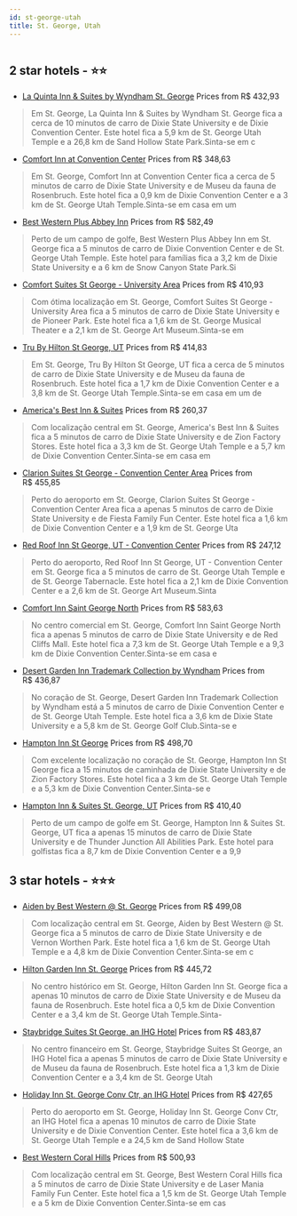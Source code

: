 ```yaml
---
id: st-george-utah
title: St. George, Utah
---
```


<center><img src="https://i.travelapi.com/hotels/2000000/1860000/1855500/1855492/2c5f02df_z.jpg" alt="" /></center>


##  2 star hotels - ⭐️⭐️

-    [La Quinta Inn & Suites by Wyndham St. George](https://www.hurb.com/br/aud/https://www.hurb.com/br/hotels/st-george/la-quinta-inn-suites-by-wyndham-st-george-HT-7JJE?cmp=18055) Prices from R$ 432,93
   > Em St. George, La Quinta Inn & Suites by Wyndham St. George fica a cerca de 10 minutos de carro de Dixie State University e de Dixie Convention Center.  Este hotel fica a 5,9 km de St. George Utah Temple e a 26,8 km de Sand Hollow State Park.Sinta-se em c
-    [Comfort Inn at Convention Center](https://www.hurb.com/br/aud/https://www.hurb.com/br/hotels/st-george/comfort-inn-at-convention-center-HT-2ZOX?cmp=18055) Prices from R$ 348,63
   > Em St. George, Comfort Inn at Convention Center fica a cerca de 5 minutos de carro de Dixie State University e de Museu da fauna de Rosenbruch.  Este hotel fica a 0,9 km de Dixie Convention Center e a 3 km de St. George Utah Temple.Sinta-se em casa em um 
-    [Best Western Plus Abbey Inn](https://www.hurb.com/br/aud/https://www.hurb.com/br/hotels/st-george/best-western-plus-abbey-inn-HT-AABW?cmp=18055) Prices from R$ 582,49
   > Perto de um campo de golfe, Best Western Plus Abbey Inn em St. George fica a 5 minutos de carro de Dixie Convention Center e de St. George Utah Temple.  Este hotel para famílias fica a 3,2 km de Dixie State University e a 6 km de Snow Canyon State Park.Si
-    [Comfort Suites St George - University Area](https://www.hurb.com/br/aud/https://www.hurb.com/br/hotels/st-george/comfort-suites-st-george-university-area-HT-DC7M?cmp=18055) Prices from R$ 410,93
   > Com ótima localização em St. George, Comfort Suites St George - University Area fica a 5  minutos de carro de Dixie State University e de Pioneer Park.  Este hotel fica a 1,6 km de St. George Musical Theater e a 2,1 km de St. George Art Museum.Sinta-se em
-    [Tru By Hilton St George, UT](https://www.hurb.com/br/aud/https://www.hurb.com/br/hotels/st-george/tru-by-hilton-st-george-ut-HT-Q6I8?cmp=18055) Prices from R$ 414,83
   > Em St. George, Tru By Hilton St George, UT fica a cerca de 5 minutos de carro de Dixie State University e de Museu da fauna de Rosenbruch.  Este hotel fica a 1,7 km de Dixie Convention Center e a 3,8 km de St. George Utah Temple.Sinta-se em casa em um de 
-    [America's Best Inn & Suites](https://www.hurb.com/br/aud/https://www.hurb.com/br/hotels/st-george/america-s-best-inn-suites-HT-DE0Q?cmp=18055) Prices from R$ 260,37
   > Com localização central em St. George, America's Best Inn & Suites fica a 5 minutos de carro de Dixie State University e de Zion Factory Stores.  Este hotel fica a 3,3 km de St. George Utah Temple e a 5,7 km de Dixie Convention Center.Sinta-se em casa em 
-    [Clarion Suites St George - Convention Center Area](https://www.hurb.com/br/aud/https://www.hurb.com/br/hotels/st-george/clarion-suites-st-george-convention-center-area-HT-JQED?cmp=18055) Prices from R$ 455,85
   > Perto do aeroporto em St. George, Clarion Suites St George - Convention Center Area fica a apenas 5 minutos de carro de Dixie State University e de Fiesta Family Fun Center.  Este hotel fica a 1,6 km de Dixie Convention Center e a 1,9 km de St. George Uta
-    [Red Roof Inn St George, UT - Convention Center](https://www.hurb.com/br/aud/https://www.hurb.com/br/hotels/st-george/red-roof-inn-st-george-ut-convention-center-HT-AYFD?cmp=18055) Prices from R$ 247,12
   > Perto do aeroporto, Red Roof Inn St George, UT - Convention Center em St. George fica a 5 minutos de carro de St. George Utah Temple e de St. George Tabernacle.  Este hotel fica a 2,1 km de Dixie Convention Center e a 2,6 km de St. George Art Museum.Sinta
-    [Comfort Inn Saint George North](https://www.hurb.com/br/aud/https://www.hurb.com/br/hotels/st-george/comfort-inn-saint-george-north-HT-XWN6?cmp=18055) Prices from R$ 583,63
   > No centro comercial em St. George, Comfort Inn Saint George North fica a apenas 5 minutos de carro de Dixie State University e de Red Cliffs Mall.  Este hotel fica a 7,3 km de St. George Utah Temple e a 9,3 km de Dixie Convention Center.Sinta-se em casa e
-    [Desert Garden Inn Trademark Collection by Wyndham](https://www.hurb.com/br/aud/https://www.hurb.com/br/hotels/st-george/desert-garden-inn-trademark-collection-by-wyndham-HT-CQPC?cmp=18055) Prices from R$ 436,87
   > No coração de St. George, Desert Garden Inn Trademark Collection by Wyndham está a 5 minutos de carro de Dixie Convention Center e de St. George Utah Temple.  Este hotel fica a 3,6 km de Dixie State University e a 5,8 km de St. George Golf Club.Sinta-se e
-    [Hampton Inn St George](https://www.hurb.com/br/aud/https://www.hurb.com/br/hotels/st-george/hampton-inn-st-george-HT-TLPS?cmp=18055) Prices from R$ 498,70
   > Com excelente localização no coração de St. George, Hampton Inn St George fica a 15 minutos de caminhada de Dixie State University e de Zion Factory Stores.  Este hotel fica a 3 km de St. George Utah Temple e a 5,3 km de Dixie Convention Center.Sinta-se e
-    [Hampton Inn & Suites St. George, UT](https://www.hurb.com/br/aud/https://www.hurb.com/br/hotels/st-george/hampton-inn-suites-st-george-ut-HT-HXLM?cmp=18055) Prices from R$ 410,40
   > Perto de um campo de golfe em St. George, Hampton Inn & Suites St. George, UT fica a apenas 15 minutos de carro de Dixie State University e de Thunder Junction All Abilities Park.  Este hotel para golfistas fica a 8,7 km de Dixie Convention Center e a 9,9

##  3 star hotels - ⭐️⭐️⭐️

-    [Aiden by Best Western @ St. George](https://www.hurb.com/br/aud/https://www.hurb.com/br/hotels/st-george/aiden-by-best-western-st-george-HT-9X06?cmp=18055) Prices from R$ 499,08
   > Com localização central em St. George, Aiden by Best Western @ St. George fica a 5 minutos de carro de Dixie State University e de Vernon Worthen Park.  Este hotel fica a 1,6 km de St. George Utah Temple e a 4,8 km de Dixie Convention Center.Sinta-se em c
-    [Hilton Garden Inn St. George](https://www.hurb.com/br/aud/https://www.hurb.com/br/hotels/st-george/hilton-garden-inn-st-george-HT-I3UF?cmp=18055) Prices from R$ 445,72
   > No centro histórico em St. George, Hilton Garden Inn St. George fica a apenas 10 minutos de carro de Dixie State University e de Museu da fauna de Rosenbruch.  Este hotel fica a 0,5 km de Dixie Convention Center e a 3,4 km de St. George Utah Temple.Sinta-
-    [Staybridge Suites St George, an IHG Hotel](https://www.hurb.com/br/aud/https://www.hurb.com/br/hotels/st-george/staybridge-suites-st-george-an-ihg-hotel-HT-QZD6?cmp=18055) Prices from R$ 483,87
   > No centro financeiro em St. George, Staybridge Suites St George, an IHG Hotel fica a apenas 5 minutos de carro de Dixie State University e de Museu da fauna de Rosenbruch.  Este hotel fica a 1,3 km de Dixie Convention Center e a 3,4 km de St. George Utah 
-    [Holiday Inn St. George Conv Ctr, an IHG Hotel](https://www.hurb.com/br/aud/https://www.hurb.com/br/hotels/st-george/holiday-inn-st-george-conv-ctr-an-ihg-hotel-HT-7E92?cmp=18055) Prices from R$ 427,65
   > Perto do aeroporto em St. George, Holiday Inn St. George Conv Ctr, an IHG Hotel fica a apenas 10 minutos de carro de Dixie State University e de Dixie Convention Center.  Este hotel fica a 3,6 km de St. George Utah Temple e a 24,5 km de Sand Hollow State 
-    [Best Western Coral Hills](https://www.hurb.com/br/aud/https://www.hurb.com/br/hotels/st-george/best-western-coral-hills-HT-4SHK?cmp=18055) Prices from R$ 500,93
   > Com localização central em St. George, Best Western Coral Hills fica a 5 minutos de carro de Dixie State University e de Laser Mania Family Fun Center.  Este hotel fica a 1,5 km de St. George Utah Temple e a 5 km de Dixie Convention Center.Sinta-se em cas
